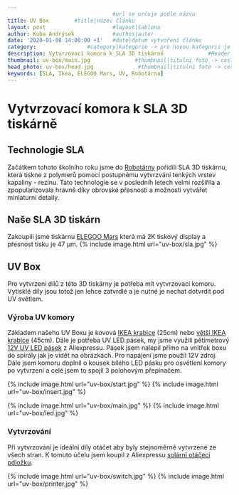 ```yaml
---
                                 #url se určuje podle názvu
title: UV Box		 #title|název článku   
layout: post                     #layout|šablona
author: Kuba Andrýsek            #authos|autor
date: '2020-01-08 14:00:00 +1'   #date|datum vytvoření článku
category:                #category|kategorie -> pro novou kategorii je potřeba vytvořit stránku v "categories"
description: Vytvrzovací komora k SLA 3D tiskárně              #Header|nadpis
thumbnail: uv-box/main.jpg              #thumbnail|titulní foto -> cesta "/img/blog/**nazev-clanku/Kolo.png**"
head_photo: uv-box/head.jpg              #thumbnail|titulní foto -> cesta "/img/blog/**nazev-clanku/Kolo.png**"
keywords: [SLA, Ikea, ELEGOO Mars, UV, Robotárna]
--- 
```


# Vytvrzovací komora k SLA 3D tiskárně

## Technologie SLA
Začátkem tohoto školního roku jsme do [Robotárny](https://helceletka.cz/robotarna/) pořídili SLA 3D tiskárnu, která tiskne z polymerů pomocí postupnému vytvrzvání tenkých vrstev kapaliny - rezinu. Tato technologie se v posledníh letech velmi rozšířila a zpopularizovala hravně díky obrovské přesnosti a možnosti vytvářet miniaturní detaily.

## Naše SLA 3D tiskárn
Zakoupili jsme tiskárnu [ELEGOO Mars](https://www.elegoo.com/collections/3d-printer-accessories/products/elegoo-mars-uv-photocuring-lcd-3d-printer) která má 2K tiskový display a přesnost tisku je 47 μm.
{% include image.html
url="uv-box/sla.jpg"
%}
## UV Box
Pro vytvrzení dílů z této 3D tiskárny je potřeba mít vytvrzovací komoru. Vytisklé díly jsou totož jen lehce zatvrdlé a je nutné je nechat dotvrdit pod UV světlem.

### Výroba UV komory
Základem našeho UV Boxu je kovová [IKEA krabice](https://www.ikea.com/cz/cs/p/lixhult-ulozna-sestava-bila-bila-s89161508/) (25cm) nebo [větší IKEA krabice](https://www.ikea.com/cz/cs/p/haellan-skrinka-bila-50363729/) (45cm). Dále je potřeba UV LED pásek, my jsme využili pětimetrový [12V UV LED pásek](https://www.aliexpress.com/cheap/cheap-12v-uv-led-strip-uv.html) z Aliexpressu. Pásek jsem nalepil přímo na vnitřek boxu do spirály jak je vidět na obrázkách. Pro napájení jsme použil 12V zdroj. Dále jsem komoru doplnil o kousek bílého LED pásku pro osvětlení komory po vytvrzení a celé jsem to spojil 3 polohovým přepínačem.

{% include image.html
url="uv-box/start.jpg"
%}
{% include image.html
url="uv-box/insert.jpg"
%}


{% include image.html
url="uv-box/main.jpg"
%}
{% include image.html
url="uv-box/led.jpg"
%}


### Vytvrzování
Při vytvrzování je ideální díly otáčet aby byly stejnoměrně vytvrzené ze všech stran. K tomuto účelu jsem koupil z Aliexpressu [solární otáčecí pdložku](https://www.aliexpress.com/cheap/cheap-rotating-stand-3d-printer.html).

{% include image.html
url="uv-box/switch.jpg"
%}
{% include image.html
url="uv-box/printer.jpg"
%}


